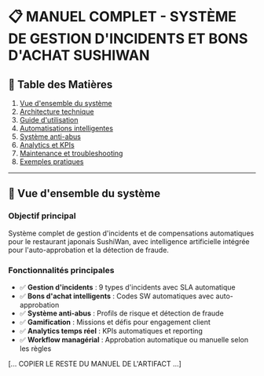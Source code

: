 # 📋 MANUEL COMPLET - SYSTÈME DE GESTION D'INCIDENTS ET BONS D'ACHAT SUSHIWAN

## 📖 Table des Matières

1. [Vue d'ensemble du système](#vue-densemble-du-système)
2. [Architecture technique](#architecture-technique)
3. [Guide d'utilisation](#guide-dutilisation)
4. [Automatisations intelligentes](#automatisations-intelligentes)
5. [Système anti-abus](#système-anti-abus)
6. [Analytics et KPIs](#analytics-et-kpis)
7. [Maintenance et troubleshooting](#maintenance-et-troubleshooting)
8. [Exemples pratiques](#exemples-pratiques)

---

## 🎯 Vue d'ensemble du système

### **Objectif principal**
Système complet de gestion d'incidents et de compensations automatiques pour le restaurant japonais SushiWan, avec intelligence artificielle intégrée pour l'auto-approbation et la détection de fraude.

### **Fonctionnalités principales**
- ✅ **Gestion d'incidents** : 9 types d'incidents avec SLA automatique
- ✅ **Bons d'achat intelligents** : Codes SW automatiques avec auto-approbation
- ✅ **Système anti-abus** : Profils de risque et détection de fraude
- ✅ **Gamification** : Missions et défis pour engagement client
- ✅ **Analytics temps réel** : KPIs automatiques et reporting
- ✅ **Workflow managérial** : Approbation automatique ou manuelle selon les règles

[... COPIER LE RESTE DU MANUEL DE L'ARTIFACT ...]
